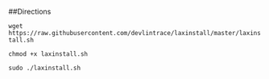 ##Directions

`wget https://raw.githubusercontent.com/devlintrace/laxinstall/master/laxinstall.sh`

`chmod +x laxinstall.sh`

`sudo ./laxinstall.sh`
